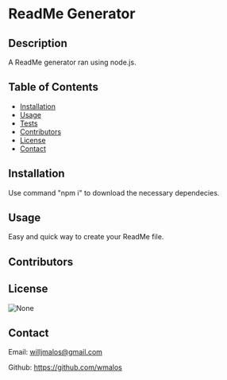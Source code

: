 # ReadMe Generator

## Description
A ReadMe generator ran using node.js.

## Table of Contents
- [Installation](#installation)
- [Usage](#usage)
- [Tests](#tests) 
- [Contributors](#contributors)
- [License](#license)
- [Contact](#contact)

## Installation
Use command "npm i" to download the necessary dependecies.

## Usage
Easy and quick way to create your ReadMe file.

## Contributors


## License
![None](https://https://img.shields.io/badge/license-None-lightgrey)


## Contact
Email: willjmalos@gmail.com

Github: https://github.com/wmalos


